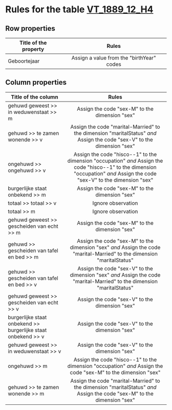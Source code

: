 # Rules for the table [VT_1889_12_H4](https://github.com/cgueret/DataDump/blob/master/xls-marked/VT_1889_12_H4_marked.xls?raw=true)
## Row properties
| Title of the property | Rules |
| --------------------- |:-----:|
| Geboortejaar | Assign a value from the "birthYear" codes |
## Column properties
| Title of the column | Rules |
| --------------------- |:-----:|
| gehuwd geweest >> in weduwenstaat >> m | Assign the code "sex-M" to the dimension "sex" |
| gehuwd >> te zamen wonende >> v | Assign the code "marital-Married" to the dimension "maritalStatus" *and* Assign the code "sex-V" to the dimension "sex" |
| ongehuwd >> ongehuwd >> v | Assign the code "hisco--1" to the dimension "occupation" *and* Assign the code "hisco--1" to the dimension "occupation" *and* Assign the code "sex-V" to the dimension "sex" |
| burgerlijke staat onbekend >> m | Assign the code "sex-M" to the dimension "sex" |
| totaal >> totaal >> v | Ignore observation |
| totaal >> m | Ignore observation |
| gehuwd geweest >> gescheiden van echt >> m | Assign the code "sex-M" to the dimension "sex" |
| gehuwd >> gescheiden van tafel en bed >> m | Assign the code "sex-M" to the dimension "sex" *and* Assign the code "marital-Married" to the dimension "maritalStatus" |
| gehuwd >> gescheiden van tafel en bed >> v | Assign the code "sex-V" to the dimension "sex" *and* Assign the code "marital-Married" to the dimension "maritalStatus" |
| gehuwd geweest >> gescheiden van echt >> v | Assign the code "sex-V" to the dimension "sex" |
| burgerlijke staat onbekend >> burgerlijke staat onbekend >> v | Assign the code "sex-V" to the dimension "sex" |
| gehuwd geweest >> in weduwenstaat >> v | Assign the code "sex-V" to the dimension "sex" |
| ongehuwd >> m | Assign the code "hisco--1" to the dimension "occupation" *and* Assign the code "sex-M" to the dimension "sex" |
| gehuwd >> te zamen wonende >> m | Assign the code "marital-Married" to the dimension "maritalStatus" *and* Assign the code "sex-M" to the dimension "sex" |
